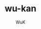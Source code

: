 ---
title: "wu-kan"
github: https://github.com/wu-kan/wu-kan.github.io
demo: https://wu-kan.github.io
author: WuK
ssg:
  - Jekyll
cms:
  - No Cms
---